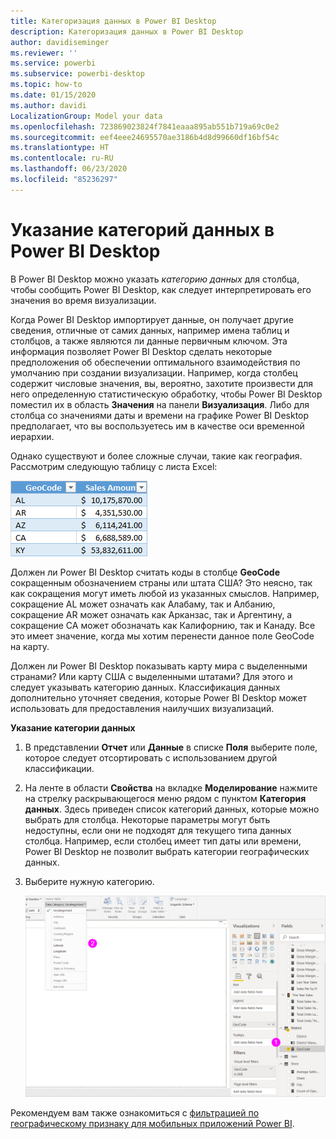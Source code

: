 ```yaml
---
title: Категоризация данных в Power BI Desktop
description: Категоризация данных в Power BI Desktop
author: davidiseminger
ms.reviewer: ''
ms.service: powerbi
ms.subservice: powerbi-desktop
ms.topic: how-to
ms.date: 01/15/2020
ms.author: davidi
LocalizationGroup: Model your data
ms.openlocfilehash: 723869023824f7841eaaa895ab551b719a69c0e2
ms.sourcegitcommit: eef4eee24695570ae3186b4d8d99660df16bf54c
ms.translationtype: HT
ms.contentlocale: ru-RU
ms.lasthandoff: 06/23/2020
ms.locfileid: "85236297"
---
```

# <a name="specify-data-categories-in-power-bi-desktop"></a>Указание категорий данных в Power BI Desktop
В Power BI Desktop можно указать *категорию данных* для столбца, чтобы сообщить Power BI Desktop, как следует интерпретировать его значения во время визуализации.

Когда Power BI Desktop импортирует данные, он получает другие сведения, отличные от самих данных, например имена таблиц и столбцов, а также являются ли данные первичным ключом. Эта информация позволяет Power BI Desktop сделать некоторые предположения об обеспечении оптимального взаимодействия по умолчанию при создании визуализации.
Например, когда столбец содержит числовые значения, вы, вероятно, захотите произвести для него определенную статистическую обработку, чтобы Power BI Desktop поместил их в область **Значения** на панели **Визуализация**. Либо для столбца со значениями даты и времени на графике Power BI Desktop предполагает, что вы воспользуетесь им в качестве оси временной иерархии.

Однако существуют и более сложные случаи, такие как география. Рассмотрим следующую таблицу с листа Excel:

![](media/desktop-data-categorization/datacategorizationtable.png)

Должен ли Power BI Desktop считать коды в столбце **GeoCode** сокращенным обозначением страны или штата США?  Это неясно, так как сокращения могут иметь любой из указанных смыслов. Например, сокращение AL может означать как Алабаму, так и Албанию, сокращение AR может означать как Арканзас, так и Аргентину, а сокращение CA может обозначать как Калифорнию, так и Канаду. Все это имеет значение, когда мы хотим перенести данное поле GeoCode на карту. 

Должен ли Power BI Desktop показывать карту мира с выделенными странами? Или карту США с выделенными штатами?  Для этого и следует указывать категорию данных. Классификация данных дополнительно уточняет сведения, которые Power BI Desktop может использовать для предоставления наилучших визуализаций.  

**Указание категории данных**

1. В представлении **Отчет** или **Данные** в списке **Поля** выберите поле, которое следует отсортировать с использованием другой классификации.
2. На ленте в области **Свойства** на вкладке **Моделирование** нажмите на стрелку раскрывающегося меню рядом с пунктом **Категория данных**.  Здесь приведен список категорий данных, которые можно выбрать для столбца. Некоторые параметры могут быть недоступны, если они не подходят для текущего типа данных столбца.  Например, если столбец имеет тип даты или времени, Power BI Desktop не позволит выбрать категории географических данных. 
3. Выберите нужную категорию.

   ![](media/desktop-data-categorization/desktop-data-categorization.png)

Рекомендуем вам также ознакомиться с [фильтрацией по географическому признаку для мобильных приложений Power BI](desktop-mobile-geofiltering.md).

